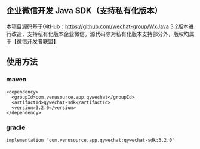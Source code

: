## 企业微信开发 Java SDK（支持私有化版本）

本项目源码基于GitHub：https://github.com/wechat-group/WxJava 3.2版本进行改造，支持私有化版本企业微信。源代码除对私有化版本支持部分外，版权均属于【微信开发者联盟】

## 使用方法

### maven
```
<dependency>
  <groupId>com.venusource.app.qywechat</groupId>
  <artifactId>qywechat-sdk</artifactId>
  <version>3.2.0</version>
</dependency>
```

### gradle

```
implementation 'com.venusource.app.qywechat:qywechat-sdk:3.2.0'
```

